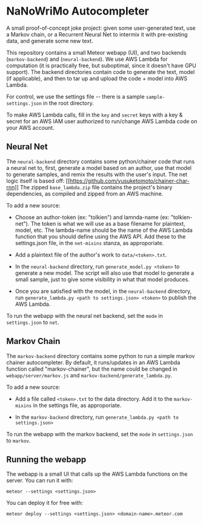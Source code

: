 NaNoWriMo Autocompleter
=======

A small proof-of-concept joke project: given some user-generated text, use a Markov chain, or a
Recurrent Neural Net to intermix it with pre-existing data, and generate some new text.

This repository contains a small Meteor webapp (UI), and two backends (`markov-backend`) and (`neural-backend`).
We use AWS Lambda for computation (it is practically free, but suboptimal, since it doesn't have GPU support).
The backend directories contain code to generate the text, model (if applicable), and then to tar up and upload
the code + model into AWS Lambda.

For control, we use the settings file -- there is a sample `sample-settings.json` in the root directory.

To make AWS Lambda calls, fill in the `key` and `secret` keys with a key & secret for an
AWS IAM user authorized to run/change AWS Lambda code on your AWS account.

## Neural Net

The `neural-backend` directory contains some python/chainer code that runs a neural net
to, first, generate a model based on an author, use that model to generate samples, and remix the
results with the user's input. The net logic itself is based off: [[https://github.com/yusuketomoto/chainer-char-rnn]]
The zipped `base_lambda.zip` file contains the project's binary dependencies, as compiled and zipped from
an AWS machine.

To add a new source:

- Choose an author-token (ex: "tolkien") and lamnda-name (ex: "tolkien-net"). The token is what
  we will use as a base filename for plaintext, model, etc. The lambda-name should be the name of the
  AWS Lambda function that you should define using the AWS API. Add these to the settings.json file, in the
  `net-mixins` stanza, as approporiate.

- Add a plaintext file of the author's work to `data/<token>.txt`.

- In the `neural-backend` directory, run `generate_model.py <token>` to generate a new model.
  The script will also use that model to generate a small sample, just to give some visibility in what that
  model produces.

- Once you are satisfied with the model, in the `neural-backend` directory, run
  `generate_lambda.py <path to settings.json> <token>` to publish the AWS Lambda.

To run the webapp with the neural net backend, set the `mode` in `settings.json` to `net`.

## Markov Chain

The `markov-backend` directory contains some python to run a simple markov chainer autocompleter. By default, it runs/updates in an AWS Lambda function called "markov-chainer", but the name could be changed in `webapp/server/markov.js` and `markov-backend/generate_lambda.py`.

To add a new source:

- Add a file called `<token>.txt` to the data directory. Add it to the `markov-mixins` in the settings file, as
  approporiate.

- In the `markov-backend` directory, run `generate_lambda.py <path to settings.json>`

To run the webapp with the markov backend, set the `mode` in `settings.json` to `markov`.

## Running the webapp

The webapp is a small UI that calls up the AWS Lambda functions on the server. You can run it with:

`meteor --settings <settings.json>`

You can deploy it for free with:

`meteor deploy --settings <settings.json> <domain-name>.meteor.com`
